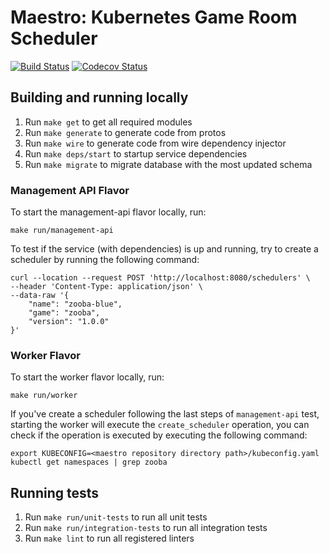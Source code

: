 Maestro: Kubernetes Game Room Scheduler
=======================================
[![Build Status](https://github.com/topfreegames/maestro/actions/workflows/test.yaml/badge.svg?branch=next)](https://github.com/topfreegames/maestro/actions/workflows/test.yaml)
[![Codecov Status](https://codecov.io/gh/topfreegames/maestro/branch/next/graph/badge.svg?token=KCN2SZDRJF)](https://codecov.io/gh/topfreegames/maestro)

## Building and running locally

1. Run `make get` to get all required modules
2. Run `make generate` to generate code from protos
2. Run `make wire` to generate code from wire dependency injector
3. Run `make deps/start` to startup service dependencies
4. Run `make migrate` to migrate database with the most updated schema

### Management API Flavor
To start the management-api flavor locally, run:
```
make run/management-api
```

To test if the service (with dependencies) is up and running, try to create a scheduler by running the following command:
```
curl --location --request POST 'http://localhost:8080/schedulers' \
--header 'Content-Type: application/json' \
--data-raw '{
    "name": "zooba-blue",
    "game": "zooba",
    "version": "1.0.0"
}'
```

### Worker Flavor
To start the worker flavor locally, run:
```
make run/worker
```

If you've create a scheduler following the last steps of `management-api` test, starting the worker will execute the `create_scheduler` operation, you can check if the operation is executed by executing the following command: 
```
export KUBECONFIG=<maestro repository directory path>/kubeconfig.yaml
kubectl get namespaces | grep zooba
```

## Running tests

1. Run `make run/unit-tests` to run all unit tests
2. Run `make run/integration-tests` to run all integration tests
3. Run `make lint` to run all registered linters

